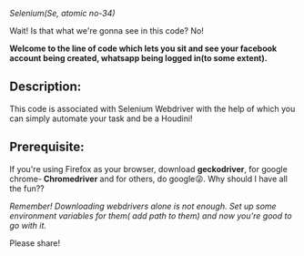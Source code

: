 <i>Selenium(Se, atomic no-34) </i>

Wait! Is that what we're gonna see in this code? 
No! 

<b>Welcome to the line of code which lets you sit and see your facebook account being created, whatsapp being logged in(to some extent). 
</b>

## Description:
This code is associated with Selenium Webdriver with the help of which you can simply automate your task and be a Houdini! 

## Prerequisite: 
If you're using Firefox as your browser, download <b> geckodriver</b>, for google chrome-<b> Chromedriver</b> and for others, do google😜. Why should I have all the fun??


<i>Remember! Downloading webdrivers alone is not enough. Set up some environment variables for them( add path to them) and now you're good to go with it.

</i>
Please share!

